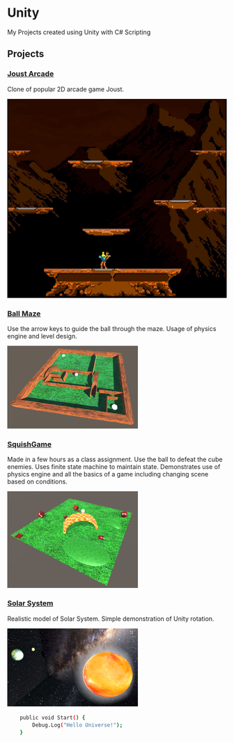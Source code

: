 # Unity

My Projects created using Unity with C# Scripting

## Projects

### [Joust Arcade](https://github.com/MrSchaffner/Unity/tree/master/Joust_Arcade)

Clone of popular 2D arcade game Joust. 

![Gif of Joust Game](https://github.com/MrSchaffner/Unity/blob/master/Images_Display/joust_images/thru_walls.gif)

### [Ball Maze](https://github.com/MrSchaffner/Unity/tree/master/Ball-Motion)

Use the arrow keys to guide the ball through the maze. Usage of physics engine and level design. 

<img
  src="https://github.com/MrSchaffner/Unity/blob/master/Images_Display/Ball_Maze_01.png"
  alt="Ball Maze Image"
  style="display: inline-block; margin: 0 auto; max-width: 300px">

### [SquishGame](https://github.com/MrSchaffner/Unity/tree/master/SquishGame)

Made in a few hours as a class assignment. Use the ball to defeat the cube enemies. Uses finite state machine to maintain state. Demonstrates use of physics engine and all the basics of a game including changing scene based on conditions. 

<img
  src="https://github.com/MrSchaffner/Unity/blob/master/Images_Display/SquishGame_01.png"
  alt="Squish Game Image"
  style="display: inline-block; margin: 0 auto; max-width: 300px">

### [Solar System](https://github.com/MrSchaffner/Unity/tree/master/Mini_solar_sys)

Realistic model of Solar System. Simple demonstration of Unity rotation.

<img
  src="https://github.com/MrSchaffner/Unity/blob/master/Images_Display/Solar_sys_01.png"
  alt="Solar System Image"
  style="display: inline-block; margin: 0 auto; max-width: 300px">

```bash
	public void Start() {
		Debug.Log("Hello Universe!");
	}
```